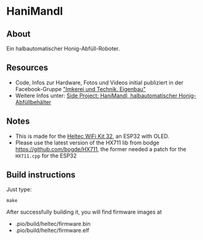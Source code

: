 # HaniMandl

## About
Ein halbautomatischer Honig-Abfüll-Roboter.

## Resources
- Code, Infos zur Hardware, Fotos und Videos initial publiziert in der Facebook-Gruppe ["Imkerei und Technik. Eigenbau"](https://www.facebook.com/groups/139671009967454)
- Weitere Infos unter: [Side Project: HaniMandl, halbautomatischer Honig-Abfüllbehälter](https://community.hiveeyes.org/t/side-project-hanimandl-halbautomatischer-honig-abfullbehalter/768)

## Notes
- This is made for the [Heltec WiFi Kit 32](https://community.hiveeyes.org/t/heltec-wifi-kit-32-esp32-mit-kleinem-oled/1498), an ESP32 with OLED.
- Please use the latest version of the HX711 lib from bodge https://github.com/bogde/HX711, the former needed a patch for the `HX711.cpp` for the ESP32

## Build instructions
Just type:
```
make
```

After successfully building it, you will find firmware images at

- .pio/build/heltec/firmware.bin
- .pio/build/heltec/firmware.elf
